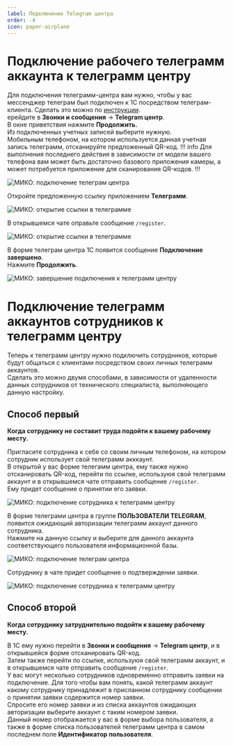 ```yaml
---
label: Подключение Telegram центра
order: -4
icon: paper-airplane
---
```

# Подключение рабочего телеграмм аккаунта к телеграмм центру
Для подключения телеграмм-центра вам нужно, чтобы у вас мессенджер телеграм был подключен к 1С посредством телеграм-клиента. Сделать это можно по [инструкции](/user-guides/telegram/telegram_klient).  
ерейдите в **Звонки и сообщения** -> **Telegram центр**.<br>
В окне приветствия нажмите **Продолжить.** <br>
Из подключенных учетных записей выберите нужную. <br>
Мобильным телефоном, на котором используется данная учетная запись телеграмм, отсканируйте предложенный QR-код.
!!! info
Для выполнения последнего действия в зависимости от модели вашего телефона вам может быть достаточно базового приложения камеры, а может потребуется приложение для сканирования QR-кодов. 
!!!

<img class="miko-shadow play-on-hover"  
    src="/assets/user-guides/telegram/telegram_centr/podkluch_telegram_centra_0.gif"
    alt="МИКО: подключение телеграм центра"
/>

Откройте предложенную ссылку приложением **Телеграмм**.

<img class="miko-shadow"  
    src="/assets/user-guides/telegram/telegram_centr/tg_centr_0_1_0.jpg"
    alt="МИКО: открытие ссылки в телеграмме"
/>

В открывшемся чате оправьте сообщение `/register`.

<img class="miko-shadow"  
    src="/assets/user-guides/telegram/telegram_centr/tg_centr_1_0.jpg"
    alt="МИКО: открытие ссылки в телеграмме"
/>

В форме телеграм центра 1С появится сообщение **Подключение завершено**. <br>
Нажмите **Продолжить**.

<img class="miko-shadow"  
    src="/assets/user-guides/telegram/telegram_centr/tg_centr_2_0.png"
    alt="МИКО: завершение подключения к телеграмм центру"
/>

# Подключение телеграмм аккаунтов сотрудников к телеграмм центру
Теперь к телеграмм центру нужно подключить сотрудников, которые будут общаться с клиентами посредством своих личных телеграмм аккаунтов. <br>
Сделать это можно двумя способами, в зависимости от удаленности данных сотрудников от технического специалиста, выполняющего данную настройку. <br>

## Способ первый
**Когда сотруднику не составит труда подойти к вашему рабочему месту.**  

Пригласите сотрудника к себе со своим личным телефоном, на котором сотрудник использует свой телеграмм акккаунт. <br> 
В открытой у вас форме телегамм центра, ему также нужно отсканировать QR-код, перейти по ссылке, используюя свой телеграмм аккаунт и в открывшемся чате отправить сообщение `/register`. <br> 
Ему придет сообщение о принятии его заявки.

<img class="miko-shadow"  
    src="/assets/user-guides/telegram/telegram_centr/tg_centr_3_0.png"
    alt="МИКО: подключение сотрудника к телеграмм центру"
/>

В форме телеграми центра в группе **ПОЛЬЗОВАТЕЛИ ТELEGRAM**, появится ожидающий авторизации телеграмм аккаунт данного сотрудника. <br>
Нажмите на данную ссылку и выберите для данного аккаунта соответствующего пользователя информационной базы. <br>

<img class="miko-shadow play-on-hover"  
    src="/assets/user-guides/telegram/telegram_centr/podkluch_telegram_centra_1.gif"
    alt="МИКО: подключение телеграм центра"
/>

Сотруднику в чате придет сообщение о подтверждении заявки.

<img class="miko-shadow"  
    src="/assets/user-guides/telegram/telegram_centr/tg_centr_4_0.png"
    alt="МИКО: подключение сотрудника к телеграмм центру"
/>

## Способ второй 
**Когда сотруднику затруднительно подойти к вашему рабочему месту.** 

В 1С ему нужно перейти в **Звонки и сообщения** -> **Telegram центр**, и в открывшейся форме отсканировать QR-код.<br> 
Затем также перейти по ссылке, используюя свой телеграмм аккаунт, и в открывшемся чате отправить сообщение `/register`. <br>
У вас могут несколько сотрудников одновременно отправить заявки на подключение. Для того чтобы вам понять, какой телеграмм аккаунт какому сотруднику принадлежит в присланном сотруднику сообщении о принятии заявки содержится номер заявки. <br>
Спросите его номер заявки и из списка аккаунтов ожидающих авторизации выберите аккаунт с таким номером заявки. <br> 
Данный номер отображается у вас в форме выбора пользователя, а также в форме списка пользователей телеграмм центра в самом последнем поле **Идентификатор пользователя**.
